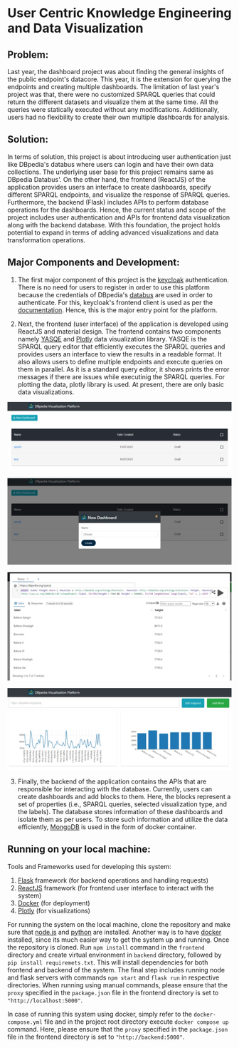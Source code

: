 # User Centric Knowledge Engineering and Data Visualization

## Problem:
Last year, the dashboard project was about finding the general insights of the public endpoint's datacore. This year, it is the extension for querying the endpoints and creating multiple dashboards. The limitation of last year's project was that, there were no customized SPARQL queries that could return the different datasets and visualize them at the same time. All the queries were statically executed without any modifications. Additionally, users had no flexibility to create their own multiple dashboards for analysis.

## Solution:
In terms of solution, this project is about introducing user authentication just like DBpedia's databus where users can login and have their own data collections. The underlying user base for this project remains same as DBpedia Databus'. On the other hand, the frontend (ReactJS) of the application provides users an interface to create dashboards, specify different SPARQL endpoints, and visualize the response of SPARQL queries. Furthermore, the backend (Flask) includes APIs to perform database operations for the dashboards. Hence, the current status and scope of the project includes user authentication and APIs for frontend data visualization along with the backend database. With this foundation, the project holds potential to expand in terms of adding advanced visualizations and data transformation operations.

## Major Components and Development:

1) The first major component of this project is the [keycloak](https://www.keycloak.org/) authentication. There is no need for users to register in order to use this platform because the credentials of DBpedia's [databus](https://databus.dbpedia.org/) are used in order to authenticate. For this, keycloak's frontend client is used as per the [documentation](https://www.keycloak.org/docs/latest/securing_apps/). Hence, this is the major entry point for the platform.

2) Next, the frontend (user interface) of the application is developed using ReactJS and material design. The frontend contains two components namely [YASQE](https://triply.cc/docs/yasgui-api) and [Plotly](https://plotly.com/) data visualization library. YASQE is the SPARQL query editor that efficiently executes the SPARQL queries and provides users an interface to view the results in a readable format. It also allows users to define multiple endpoints and execute queries on them in parallel. As it is a standard query editor, it shows prints the error messages if there are issues while executinig the SPARQL queries. For plotting the data, plotly library is used. At present, there are only basic data visualizations.

![](https://raw.githubusercontent.com/dbpedia/gsoc-dbpedia-dashboard/develop/wiki/dashboard-list.png)

![](https://raw.githubusercontent.com/dbpedia/gsoc-dbpedia-dashboard/develop/wiki/add-dashboard.png)

![](https://raw.githubusercontent.com/dbpedia/gsoc-dbpedia-dashboard/develop/wiki/yasqe-response.png)

![](https://raw.githubusercontent.com/dbpedia/gsoc-dbpedia-dashboard/develop/wiki/blocks.png)

3) Finally, the backend of the application contains the APIs that are responsible for interacting with the database. Currently, users can create dashboards and add blocks to them. Here, the blocks represent a set of properties (i.e., SPARQL queries, selected visualization type, and the labels). The database stores information of these dashboards and isolate them as per users. To store such information and utilize the data efficiently, [MongoDB](https://www.mongodb.com/) is used in the form of docker container.

## Running on your local machine:
Tools and Frameworks used for developing this system:
1) [Flask](https://flask.palletsprojects.com/en/1.1.x/) framework (for backend operations and handling requests)
2) [ReactJS](https://reactjs.org/) framework (for frontend user interface to interact with the system)
3) [Docker](https://www.docker.com/) (for deployment)
4) [Plotly](https://plotly.com/)  (for visualizations)

For running the system on the local machine, clone the repository and make sure that [node.js](https://nodejs.org/en/) and [python](https://www.python.org/) are installed. Another way is to have [docker]() installed, since its much easier way to get the system up and running. Once the repository is cloned. Run ```npm install``` command in the ```frontend``` directory and create virtual environment in ```backend``` directory, followed by ```pip install requiremets.txt```. This will install dependencies for both frontend and backend of the system. The final step includes running node and flask servers with commands ```npm start``` and ```flask run``` in respective directories. When running using manual commands, please ensure that the ```proxy``` specified in the ```package.json``` file in the frontend directory is set to ```"http://localhost:5000"```. 

In case of running this system using docker, simply refer to the ```docker-compose.yml``` file and in the project root directory execute ```docker compose up``` command. Here, please ensure that the ```proxy``` specified in the ```package.json``` file in the frontend directory is set to ```"http://backend:5000"```. 
